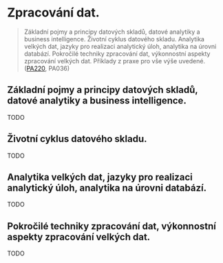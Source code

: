 # Zpracování dat.

> Základní pojmy a principy datových skladů, datové analytiky a business intelligence. Životní cyklus datového skladu. Analytika velkých dat, jazyky pro realizaci analytický úloh, analytika na úrovni databází. Pokročilé techniky zpracování dat, výkonnostní aspekty zpracování velkých dat. Příklady z praxe pro vše výše uvedené. ([PA220](https://is.muni.cz/auth/el/fi/podzim2021/PA220/um/), PA036)

## Základní pojmy a principy datových skladů, datové analytiky a business intelligence.
TODO

## Životní cyklus datového skladu.
TODO

## Analytika velkých dat, jazyky pro realizaci analytický úloh, analytika na úrovni databází.
TODO

## Pokročilé techniky zpracování dat, výkonnostní aspekty zpracování velkých dat.
TODO
